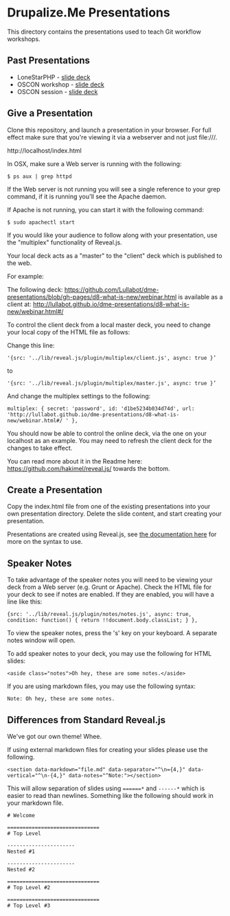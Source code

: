 # Drupalize.Me Presentations

This directory contains the presentations used to teach Git
workflow workshops.

## Past Presentations

- LoneStarPHP - [slide deck]()
- OSCON workshop - [slide deck]()
- OSCON session - [slide deck]()

## Give a Presentation

Clone this repository, and launch a presentation in your browser. For full effect make sure that you're viewing it via a webserver and not just file:///.

http://localhost/index.html

In OSX, make sure a Web server is running with the following:

````
$ ps aux | grep httpd
````

If the Web server is not running you will see a single reference to your grep command, if it is running you'll see the Apache daemon.

If Apache is not running, you can start it with the following command:

````
$ sudo apachectl start
````

If you would like your audience to follow along with your presentation, use the "multiplex" functionality of Reveal.js. 

Your local deck acts as a "master" to the "client" deck which is published to the web.

For example:

The following deck: https://github.com/Lullabot/dme-presentations/blob/gh-pages/d8-what-is-new/webinar.html
is available as a client at: http://lullabot.github.io/dme-presentations/d8-what-is-new/webinar.html#/

To control the client deck from a local master deck, you need to change your local copy of the HTML file as follows:

Change this line:

``'{src: '../lib/reveal.js/plugin/multiplex/client.js', async: true }’ ``

to 

``'{src: '../lib/reveal.js/plugin/multiplex/master.js', async: true }’``

And change the multiplex settings to the following:

````multiplex: { secret: 'password', id: 'd1be5234b034d74d', url: 'http://lullabot.github.io/dme-presentations/d8-what-is-new/webinar.html#/ ' },````

You should now be able to control the online deck, via the one on your localhost as an example. You may need to refresh the client deck for the
changes to take effect.

You can read more about it in the Readme here: https://github.com/hakimel/reveal.js/ towards the bottom.

## Create a Presentation

Copy the index.html file from one of the existing presentations into your own presentation directory. Delete the slide content, and start creating your presentation.

Presentations are created using Reveal.js, see [the documentation here](https://github.com/hakimel/reveal.js) for more on the syntax to use.

## Speaker Notes
To take advantage of the speaker notes you will need to be viewing your deck from a Web server (e.g. Grunt or Apache). Check the HTML file for your deck to see if notes are enabled. If they are enabled, you will have a line like this:

 ````{src: '../lib/reveal.js/plugin/notes/notes.js', async: true, condition: function() { return !!document.body.classList; } },````

To view the speaker notes, press the 's' key on your keyboard. A separate notes window will open.

To add speaker notes to your deck, you may use the following for HTML slides:

````<aside class="notes">Oh hey, these are some notes.</aside>````

If you are using markdown files, you may use the following syntax:

````Note: Oh hey, these are some notes.````


## Differences from Standard Reveal.js

We've got our own theme! Whee.

If using external markdown files for creating your slides please use the following.

    <section data-markdown="file.md" data-separator="^\n={4,}" data-vertical="^\n-{4,}" data-notes="^Note:"></section>

This will allow separation of slides using `======*` and `------*` which is easier to read than newlines. Something like the following should work in your markdown file.

    # Welcome

    ==============================
    # Top Level

    ----------------------
    Nested #1

    ----------------------
    Nested #2

    ==============================
    # Top Level #2

    ==============================
    # Top Level #3
